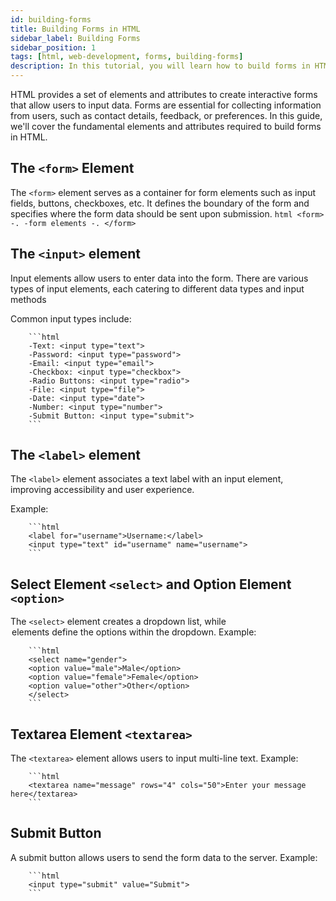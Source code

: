 ```yaml
---
id: building-forms
title: Building Forms in HTML
sidebar_label: Building Forms
sidebar_position: 1
tags: [html, web-development, forms, building-forms]
description: In this tutorial, you will learn how to build forms in HTML. Forms are used to collect user input on web pages, such as login forms, contact forms, and search forms.
---
```


HTML provides a set of elements and attributes to create interactive forms that allow users to input data. Forms are essential for collecting information from users, such as contact details, feedback, or preferences. In this guide, we'll cover the fundamental elements and attributes required to build forms in HTML.

## The `<form>` Element
The `<form>` element serves as a container for form elements such as input fields, buttons, checkboxes, etc. It defines the boundary of the form and specifies where the form data should be sent upon submission.
        ```html
        <form>
            -.
            -form elements
            -.
        </form>
        ```

## The `<input>` element
Input elements allow users to enter data into the form. There are various types of input elements, each catering to different data types and input methods

Common input types include:

        ```html
        -Text: <input type="text">
        -Password: <input type="password">
        -Email: <input type="email">
        -Checkbox: <input type="checkbox">
        -Radio Buttons: <input type="radio">
        -File: <input type="file">
        -Date: <input type="date">
        -Number: <input type="number">
        -Submit Button: <input type="submit">
        ```

## The `<label>` element
The `<label>` element associates a text label with an input element, improving accessibility and user experience.

Example:

        ```html
        <label for="username">Username:</label>
        <input type="text" id="username" name="username">
        ```

## Select Element `<select>` and Option Element `<option>`
The `<select>` element creates a dropdown list, while <option> elements define the options within the dropdown.
Example: 

        ```html
        <select name="gender">
        <option value="male">Male</option>
        <option value="female">Female</option>
        <option value="other">Other</option>
        </select>
        ```

## Textarea Element `<textarea>`
The `<textarea>` element allows users to input multi-line text.
Example:

        ```html
        <textarea name="message" rows="4" cols="50">Enter your message here</textarea>
        ```

## Submit Button
A submit button allows users to send the form data to the server.
Example: 

        ```html
        <input type="submit" value="Submit">
        ```

